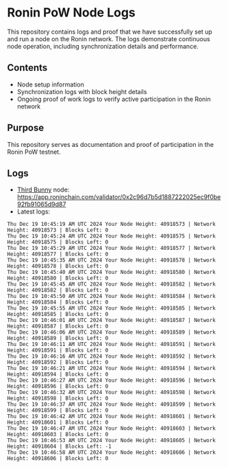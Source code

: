 # Ronin PoW Node Logs

This repository contains logs and proof that we have successfully set up and run a node on the Ronin network. The logs demonstrate continuous node operation, including synchronization details and performance.

## Contents

- Node setup information
- Synchronization logs with block height details
- Ongoing proof of work logs to verify active participation in the Ronin network

## Purpose

This repository serves as documentation and proof of participation in the Ronin PoW testnet.

## Logs

- [Third Bunny](https://thirdbunny.xyz/) node: https://app.roninchain.com/validator/0x2c96d7b5d1887222025ec9f0be92fb91065d9d87
- Latest logs:
```
Thu Dec 19 10:45:19 AM UTC 2024 Your Node Height: 40918573 | Network Height: 40918573 | Blocks Left: 0
Thu Dec 19 10:45:24 AM UTC 2024 Your Node Height: 40918575 | Network Height: 40918575 | Blocks Left: 0
Thu Dec 19 10:45:29 AM UTC 2024 Your Node Height: 40918577 | Network Height: 40918577 | Blocks Left: 0
Thu Dec 19 10:45:35 AM UTC 2024 Your Node Height: 40918578 | Network Height: 40918578 | Blocks Left: 0
Thu Dec 19 10:45:40 AM UTC 2024 Your Node Height: 40918580 | Network Height: 40918580 | Blocks Left: 0
Thu Dec 19 10:45:45 AM UTC 2024 Your Node Height: 40918582 | Network Height: 40918582 | Blocks Left: 0
Thu Dec 19 10:45:50 AM UTC 2024 Your Node Height: 40918584 | Network Height: 40918584 | Blocks Left: 0
Thu Dec 19 10:45:55 AM UTC 2024 Your Node Height: 40918585 | Network Height: 40918585 | Blocks Left: 0
Thu Dec 19 10:46:01 AM UTC 2024 Your Node Height: 40918587 | Network Height: 40918587 | Blocks Left: 0
Thu Dec 19 10:46:06 AM UTC 2024 Your Node Height: 40918589 | Network Height: 40918589 | Blocks Left: 0
Thu Dec 19 10:46:11 AM UTC 2024 Your Node Height: 40918591 | Network Height: 40918591 | Blocks Left: 0
Thu Dec 19 10:46:16 AM UTC 2024 Your Node Height: 40918592 | Network Height: 40918592 | Blocks Left: 0
Thu Dec 19 10:46:21 AM UTC 2024 Your Node Height: 40918594 | Network Height: 40918594 | Blocks Left: 0
Thu Dec 19 10:46:27 AM UTC 2024 Your Node Height: 40918596 | Network Height: 40918596 | Blocks Left: 0
Thu Dec 19 10:46:32 AM UTC 2024 Your Node Height: 40918598 | Network Height: 40918598 | Blocks Left: 0
Thu Dec 19 10:46:37 AM UTC 2024 Your Node Height: 40918599 | Network Height: 40918599 | Blocks Left: 0
Thu Dec 19 10:46:42 AM UTC 2024 Your Node Height: 40918601 | Network Height: 40918601 | Blocks Left: 0
Thu Dec 19 10:46:47 AM UTC 2024 Your Node Height: 40918603 | Network Height: 40918603 | Blocks Left: 0
Thu Dec 19 10:46:53 AM UTC 2024 Your Node Height: 40918605 | Network Height: 40918604 | Blocks Left: -1
Thu Dec 19 10:46:58 AM UTC 2024 Your Node Height: 40918606 | Network Height: 40918606 | Blocks Left: 0
```
